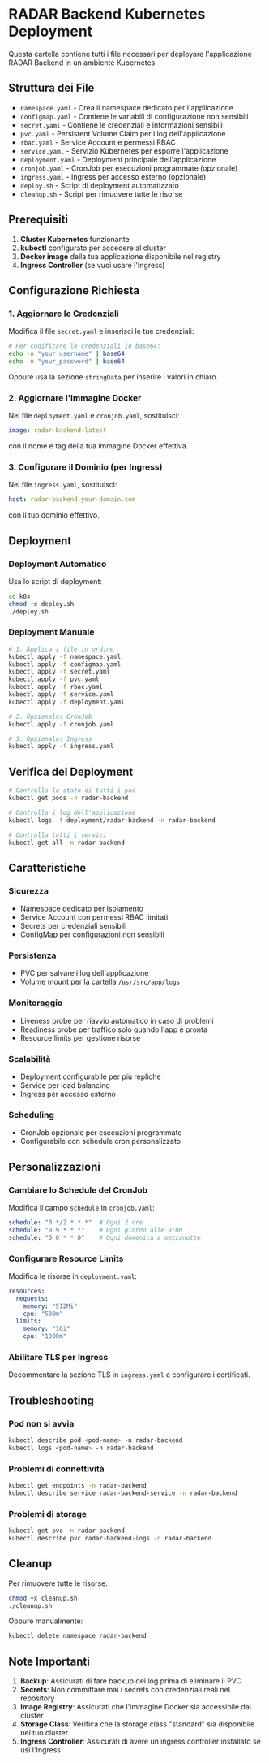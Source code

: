 # RADAR Backend Kubernetes Deployment

Questa cartella contiene tutti i file necessari per deployare l'applicazione RADAR Backend in un ambiente Kubernetes.

## Struttura dei File

- `namespace.yaml` - Crea il namespace dedicato per l'applicazione
- `configmap.yaml` - Contiene le variabili di configurazione non sensibili
- `secret.yaml` - Contiene le credenziali e informazioni sensibili
- `pvc.yaml` - Persistent Volume Claim per i log dell'applicazione
- `rbac.yaml` - Service Account e permessi RBAC
- `service.yaml` - Servizio Kubernetes per esporre l'applicazione
- `deployment.yaml` - Deployment principale dell'applicazione
- `cronjob.yaml` - CronJob per esecuzioni programmate (opzionale)
- `ingress.yaml` - Ingress per accesso esterno (opzionale)
- `deploy.sh` - Script di deployment automatizzato
- `cleanup.sh` - Script per rimuovere tutte le risorse

## Prerequisiti

1. **Cluster Kubernetes** funzionante
2. **kubectl** configurato per accedere al cluster
3. **Docker image** della tua applicazione disponibile nel registry
4. **Ingress Controller** (se vuoi usare l'Ingress)

## Configurazione Richiesta

### 1. Aggiornare le Credenziali

Modifica il file `secret.yaml` e inserisci le tue credenziali:

```bash
# Per codificare le credenziali in base64:
echo -n "your_username" | base64
echo -n "your_password" | base64
```

Oppure usa la sezione `stringData` per inserire i valori in chiaro.

### 2. Aggiornare l'Immagine Docker

Nel file `deployment.yaml` e `cronjob.yaml`, sostituisci:
```yaml
image: radar-backend:latest
```
con il nome e tag della tua immagine Docker effettiva.

### 3. Configurare il Dominio (per Ingress)

Nel file `ingress.yaml`, sostituisci:
```yaml
host: radar-backend.your-domain.com
```
con il tuo dominio effettivo.

## Deployment

### Deployment Automatico

Usa lo script di deployment:

```bash
cd k8s
chmod +x deploy.sh
./deploy.sh
```

### Deployment Manuale

```bash
# 1. Applica i file in ordine
kubectl apply -f namespace.yaml
kubectl apply -f configmap.yaml
kubectl apply -f secret.yaml
kubectl apply -f pvc.yaml
kubectl apply -f rbac.yaml
kubectl apply -f service.yaml
kubectl apply -f deployment.yaml

# 2. Opzionale: CronJob
kubectl apply -f cronjob.yaml

# 3. Opzionale: Ingress
kubectl apply -f ingress.yaml
```

## Verifica del Deployment

```bash
# Controlla lo stato di tutti i pod
kubectl get pods -n radar-backend

# Controlla i log dell'applicazione
kubectl logs -f deployment/radar-backend -n radar-backend

# Controlla tutti i servizi
kubectl get all -n radar-backend
```

## Caratteristiche

### Sicurezza
- Namespace dedicato per isolamento
- Service Account con permessi RBAC limitati
- Secrets per credenziali sensibili
- ConfigMap per configurazioni non sensibili

### Persistenza
- PVC per salvare i log dell'applicazione
- Volume mount per la cartella `/usr/src/app/logs`

### Monitoraggio
- Liveness probe per riavvio automatico in caso di problemi
- Readiness probe per traffico solo quando l'app è pronta
- Resource limits per gestione risorse

### Scalabilità
- Deployment configurabile per più repliche
- Service per load balancing
- Ingress per accesso esterno

### Scheduling
- CronJob opzionale per esecuzioni programmate
- Configurabile con schedule cron personalizzato

## Personalizzazioni

### Cambiare lo Schedule del CronJob

Modifica il campo `schedule` in `cronjob.yaml`:
```yaml
schedule: "0 */2 * * *"  # Ogni 2 ore
schedule: "0 9 * * *"    # Ogni giorno alle 9:00
schedule: "0 0 * * 0"    # Ogni domenica a mezzanotte
```

### Configurare Resource Limits

Modifica le risorse in `deployment.yaml`:
```yaml
resources:
  requests:
    memory: "512Mi"
    cpu: "500m"
  limits:
    memory: "1Gi"
    cpu: "1000m"
```

### Abilitare TLS per Ingress

Decommentare la sezione TLS in `ingress.yaml` e configurare i certificati.

## Troubleshooting

### Pod non si avvia
```bash
kubectl describe pod <pod-name> -n radar-backend
kubectl logs <pod-name> -n radar-backend
```

### Problemi di connettività
```bash
kubectl get endpoints -n radar-backend
kubectl describe service radar-backend-service -n radar-backend
```

### Problemi di storage
```bash
kubectl get pvc -n radar-backend
kubectl describe pvc radar-backend-logs -n radar-backend
```

## Cleanup

Per rimuovere tutte le risorse:

```bash
chmod +x cleanup.sh
./cleanup.sh
```

Oppure manualmente:
```bash
kubectl delete namespace radar-backend
```

## Note Importanti

1. **Backup**: Assicurati di fare backup dei log prima di eliminare il PVC
2. **Secrets**: Non committare mai i secrets con credenziali reali nel repository
3. **Image Registry**: Assicurati che l'immagine Docker sia accessibile dal cluster
4. **Storage Class**: Verifica che la storage class "standard" sia disponibile nel tuo cluster
5. **Ingress Controller**: Assicurati di avere un ingress controller installato se usi l'Ingress
